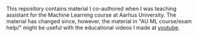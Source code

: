 This repository contains material I co-authored when I was teaching assistant for the Machine Learning course at Aarhus University. 
The material has changed since, however, the material in "AU ML course/exam help/" might be useful with the educational videos I made at <a href="https://www.youtube.com/channel/UC2lpCkCFv1z3tdoh-moiAgg/playlists" target="_blank">youtube</a>. 
